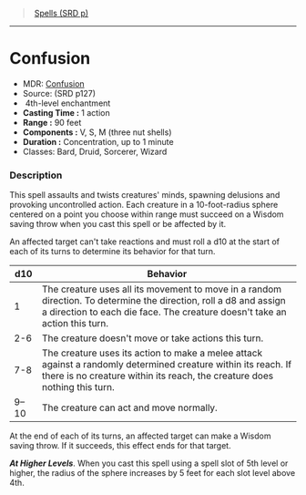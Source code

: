 ﻿---
!SpellItem
Family: SpellVO
Level: 4
Type: enchantment
CastingTime: 1 action
Range: 90 feet
Components: V, S, M (three nut shells)
Duration: Concentration, up to 1 minute
Classes: Bard, Druid, Sorcerer, Wizard
Id: spells_vo.md#confusion
ParentLink: spells_vo.md#spells-srd-p
Name: Confusion
ParentName: Spells (SRD p)
NameLevel: 1
AltName: '[Confusion](hd_spells_confusion.md)'
Source: (SRD p127)
Attributes:
  Name: Confusion
  Markdown: >+
    # <!--Name-->Confusion<!--/Name-->


    - MDR: <!--AltName-->[Confusion](hd_spells_confusion.md)<!--/AltName-->

    - Source: <!--Source-->(SRD p127)<!--/Source-->

    -  <!--Level-->4<!--/Level-->th-level <!--Type-->enchantment<!--/Type-->

    - **Casting Time :** <!--CastingTime-->1 action<!--/CastingTime-->

    - **Range :** <!--Range-->90 feet<!--/Range-->

    - **Components :** <!--Components-->V, S, M (three nut shells)<!--/Components-->

    - **Duration :** <!--Duration-->Concentration, up to 1 minute<!--/Duration-->

    - Classes: <!--Classes-->Bard, Druid, Sorcerer, Wizard<!--/Classes-->


    ### Description


    This spell assaults and twists creatures' minds, spawning delusions and provoking uncontrolled action. Each creature in a 10-foot-radius sphere centered on a point you choose within range must succeed on a Wisdom saving throw when you cast this spell or be affected by it.


    An affected target can't take reactions and must roll a d10 at the start of each of its turns to determine its behavior for that turn.


    |d10|Behavior|

    |---|---|

    |1|The creature uses all its movement to move in a random direction. To determine the direction, roll a d8 and assign a direction to each die face. The creature doesn't take an action this turn.|

    |2-6|The creature doesn't move or take actions this turn.|

    |7-8|The creature uses its action to make a melee attack against a randomly determined creature within its reach. If there is no creature within its reach, the creature does nothing this turn.|

    |9–10|The creature can act and move normally.|


    At the end of each of its turns, an affected target can make a Wisdom saving throw. If it succeeds, this effect ends for that target.


    **_At Higher Levels_**. When you cast this spell using a spell slot of 5th level or higher, the radius of the sphere increases by 5 feet for each slot level above 4th.

  AltName: '[Confusion](hd_spells_confusion.md)'
  Source: (SRD p127)
  Level: 4
  Type: enchantment
  CastingTime: 1 action
  Range: 90 feet
  Components: V, S, M (three nut shells)
  Duration: Concentration, up to 1 minute
  Classes: Bard, Druid, Sorcerer, Wizard
AttributesDictionary: >+
  Name: Confusion

  Markdown: >+

    # <!--Name-->Confusion<!--/Name-->





    - MDR: <!--AltName-->[Confusion](hd_spells_confusion.md)<!--/AltName-->



    - Source: <!--Source-->(SRD p127)<!--/Source-->



    -  <!--Level-->4<!--/Level-->th-level <!--Type-->enchantment<!--/Type-->



    - **Casting Time :** <!--CastingTime-->1 action<!--/CastingTime-->



    - **Range :** <!--Range-->90 feet<!--/Range-->



    - **Components :** <!--Components-->V, S, M (three nut shells)<!--/Components-->



    - **Duration :** <!--Duration-->Concentration, up to 1 minute<!--/Duration-->



    - Classes: <!--Classes-->Bard, Druid, Sorcerer, Wizard<!--/Classes-->





    ### Description





    This spell assaults and twists creatures' minds, spawning delusions and provoking uncontrolled action. Each creature in a 10-foot-radius sphere centered on a point you choose within range must succeed on a Wisdom saving throw when you cast this spell or be affected by it.





    An affected target can't take reactions and must roll a d10 at the start of each of its turns to determine its behavior for that turn.





    |d10|Behavior|



    |---|---|



    |1|The creature uses all its movement to move in a random direction. To determine the direction, roll a d8 and assign a direction to each die face. The creature doesn't take an action this turn.|



    |2-6|The creature doesn't move or take actions this turn.|



    |7-8|The creature uses its action to make a melee attack against a randomly determined creature within its reach. If there is no creature within its reach, the creature does nothing this turn.|



    |9–10|The creature can act and move normally.|





    At the end of each of its turns, an affected target can make a Wisdom saving throw. If it succeeds, this effect ends for that target.





    **_At Higher Levels_**. When you cast this spell using a spell slot of 5th level or higher, the radius of the sphere increases by 5 feet for each slot level above 4th.



  AltName: '[Confusion](hd_spells_confusion.md)'

  Source: (SRD p127)

  Level: 4

  Type: enchantment

  CastingTime: 1 action

  Range: 90 feet

  Components: V, S, M (three nut shells)

  Duration: Concentration, up to 1 minute

  Classes: Bard, Druid, Sorcerer, Wizard

---
> [Spells (SRD p)](srd_spells.md)

---

# Confusion

- MDR: [Confusion](hd_spells_confusion.md)
- Source: (SRD p127)
-  4th-level enchantment
- **Casting Time :** 1 action
- **Range :** 90 feet
- **Components :** V, S, M (three nut shells)
- **Duration :** Concentration, up to 1 minute
- Classes: Bard, Druid, Sorcerer, Wizard

### Description

This spell assaults and twists creatures' minds, spawning delusions and provoking uncontrolled action. Each creature in a 10-foot-radius sphere centered on a point you choose within range must succeed on a Wisdom saving throw when you cast this spell or be affected by it.

An affected target can't take reactions and must roll a d10 at the start of each of its turns to determine its behavior for that turn.

|d10|Behavior|
|---|---|
|1|The creature uses all its movement to move in a random direction. To determine the direction, roll a d8 and assign a direction to each die face. The creature doesn't take an action this turn.|
|2-6|The creature doesn't move or take actions this turn.|
|7-8|The creature uses its action to make a melee attack against a randomly determined creature within its reach. If there is no creature within its reach, the creature does nothing this turn.|
|9–10|The creature can act and move normally.|

At the end of each of its turns, an affected target can make a Wisdom saving throw. If it succeeds, this effect ends for that target.

**_At Higher Levels_**. When you cast this spell using a spell slot of 5th level or higher, the radius of the sphere increases by 5 feet for each slot level above 4th.

